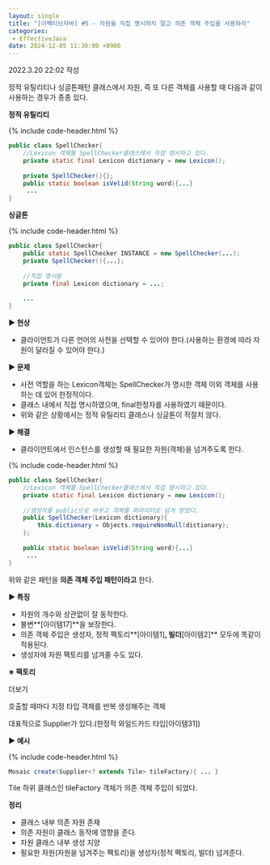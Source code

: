```yaml
---
layout: single
title: "[이펙티브자바] #5 - 자원을 직접 명시하지 말고 의존 객체 주입을 사용하라"
categories: 
 - EffectiveJava
date: 2024-12-05 11:30:00 +0900
---
```

2022.3.20 22:02 작성

정적 유틸리티나 싱글톤패턴 클래스에서 자원, 즉 또 다른 객체를 사용할 때 다음과 같이 사용하는 경우가 종종 있다.

**정적 유틸리티**

{% include code-header.html %}
```java
public class SpellChecker{
    //Lexicon 객체를 SpellChecker클래스에서 직접 명시하고 있다.
	private static final Lexicon dictionary = new Lexicon();
     
	private SpellChecker(){}; 
	public static boolean isVelid(String word){...}
     ...
}
```

**싱글톤**

{% include code-header.html %}
```java
public class SpellChecker{
    public static SpellChecker INSTANCE = new SpellChecker(...);
    private SpellChecker(){...};
    
    //직접 명시됨
    private final Lexicon dictionary = ...;
    
    ...
}
```

**▶ 현상**

-   클라이언트가 다른 언어의 사전을 선택할 수 있어야 한다.(사용하는 환경에 따라 자원이 달라질 수 있어야 한다.)

****▶** 문제** 

-   사전 역할을 하는 Lexicon객체는 SpellChecker가 명시한 객체 이외 객체를 사용하는 데 있어 한정적이다.
-   클래스 내에서 직접 명시하였으며, final한정자를 사용하였기 때문이다.
-   위와 같은 상황에서는 정적 유틸리티 클래스나 싱글톤이 적절치 않다.

****▶** 해결**

-   클라이언트에서 인스턴스를 생성할 때 필요한 자원(객체)을 넘겨주도록 한다.

{% include code-header.html %}
```java
public class SpellChecker{
    //Lexicon 객체를 SpellChecker클래스에서 직접 명시하고 있다.
	private static final Lexicon dictionary = new Lexicon();
    
    //생성자를 public으로 바꾸고 객체를 파라미터로 넘겨 받았다.
	public SpellChecker(Lexicon dictionary){
    	this.dictionary = Objects.requireNonNull(dictionary);
    }; 
    
	public static boolean isVelid(String word){...}
     ...
}
```

위와 같은 패턴을 **의존 객체 주입 패턴이라고** 한다.

******▶**** 특징**

-   자원의 개수와 상관없이 잘 동작한다.
-   불변**\[아이템17\]**을 보장한다.
-   의존 객체 주입은 생성자, 정적 팩토리**\[아이템1\]**, 빌더**\[아이템2\]** 모두에 똑같이 적용된다.
-   생성자에 자원 팩토리를 넘겨줄 수도 있다.

**※ 팩토리**

더보기

호출할 때마다 지정 타입 객체를 반복 생성해주는 객체

대표적으로 Supplier<T>가 있다.(한정적 와일드카드 타입\[아이템31\])

********▶****** 예시**

{% include code-header.html %}
```java
Mosaic create(Supplier<? extends Tile> tileFactory){ ... }
```

Tile 하위 클래스인 tileFactory 객체가 의존 객체 주입이 되었다.

**정리**

-   클래스 내부 의존 자원 존재
-   의존 자원이 클래스 동작에 영향을 준다.
-   자원 클래스 내부 생성 지양
-   필요한 자원(자원을 넘겨주는 팩토리)을 생성자(정적 팩토리, 빌더) 넘겨준다.